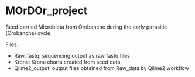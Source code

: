 # MOrDOr_project
Seed­‐carried Microbiota from Orobanche during the early parasitic (Orobanche) cycle

Files:
- Raw_fastq: sequencing output as raw fastq files
- Krona: Krona charts created from seed data
- Qiime2_output: output files obtained from Raw_data by Qiime2 workflow
